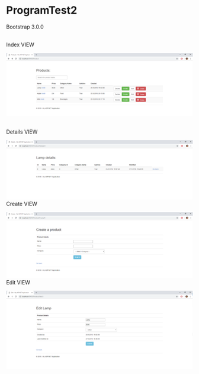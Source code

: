# ProgramTest2

Bootstrap 3.0.0

</br>
Index VIEW

![promisechains](https://github.com/domkris/files/blob/master/index_pt2.png?raw=true)

</br>
Details VIEW

![promisechains](https://github.com/domkris/files/blob/master/details_pt2.png?raw=true)
</br>
Create VIEW

![promisechains](https://github.com/domkris/files/blob/master/create_pt2.png?raw=true)
</br>
Edit VIEW

![promisechains](https://github.com/domkris/files/blob/master/edit_pt2.png?raw=true)
